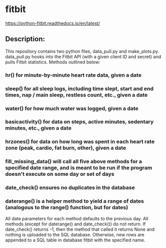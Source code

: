 # fitbit

https://python-fitbit.readthedocs.io/en/latest/


## Description:

This repository contains two python files, data_pull.py and make_plots.py. data_pull.py hooks into the Fitbit API (with a given client ID and secret) and pulls Fitbit statistics. Methods outlined below:

### hr() for minute-by-minute heart rate data, given a date
### sleep() for all sleep logs, including time slept, start and end times, nap / main sleep, restless count, etc., given a date
### water() for how much water was logged, given a date
### basicactivity() for data on steps, active minutes, sedentary minutes, etc., given a date
### hrzones() for data on how long was spent in each heart rate zone (peak, cardio, fat burn, other), given a date
### fill_missing_data() will call all five above methods for a specified date range, and is meant to be run if the program doesn't execute on some day or set of days
### date_check() ensures no duplicates in the database
### daterange() is a helper method to yield a range of dates (analogous to the range() function, but for dates)

All date parameters for each method defaults to the previous day. All methods (except for daterange() and date_check()) do not return. If date_check() returns -1, then the method that called it returns None and nothing is uploaded to the SQL database. Otherwise, new rows are appended to a SQL table in database fitbit with the specified name.

